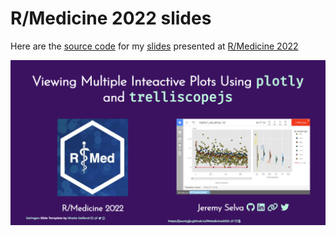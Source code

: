 # R/Medicine 2022 slides

Here are the [source code](https://github.com/JauntyJJS/RMedicine2022)
for my [slides](jauntyjjs.github.io/rmedicine2022/) presented at
[R/Medicine 2022](https://events.linuxfoundation.org/r-medicine/)

![First-slide](share-card.png)
